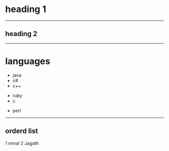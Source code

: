 # heading 1
---
## heading 2
***
# languages
+ java
+ c#
+ c++
- ruby
- c
* perl
---------
## orderd list
1 nimal
2 Jagath
